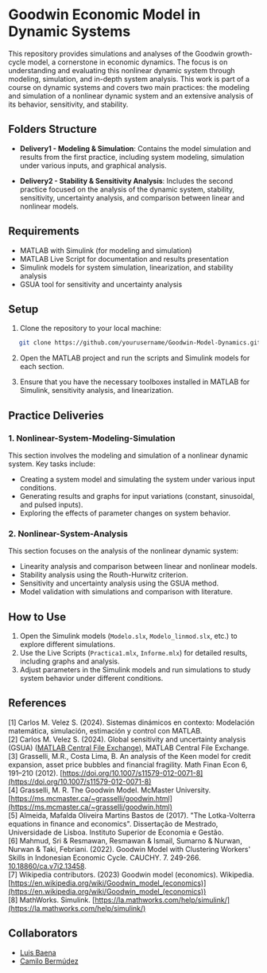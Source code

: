 # Goodwin Economic Model in Dynamic Systems

This repository provides simulations and analyses of the Goodwin growth-cycle model, a cornerstone in economic dynamics. The focus is on understanding and evaluating this nonlinear dynamic system through modeling, simulation, and in-depth system analysis. This work is part of a course on dynamic systems and covers two main practices: the modeling and simulation of a nonlinear dynamic system and an extensive analysis of its behavior, sensitivity, and stability.


## Folders Structure

- **Delivery1 - Modeling & Simulation**: Contains the model simulation and results from the first practice, including system modeling, simulation under various inputs, and graphical analysis.
  
- **Delivery2 - Stability & Sensitivity Analysis**: Includes the second practice focused on the analysis of the dynamic system, stability, sensitivity, uncertainty analysis, and comparison between linear and nonlinear models.

## Requirements

- MATLAB with Simulink (for modeling and simulation)
- MATLAB Live Script for documentation and results presentation
- Simulink models for system simulation, linearization, and stability analysis
- GSUA tool for sensitivity and uncertainty analysis

## Setup

1. Clone the repository to your local machine:
```bash
   git clone https://github.com/yourusername/Goodwin-Model-Dynamics.git
```

2. Open the MATLAB project and run the scripts and Simulink models for each section.

3. Ensure that you have the necessary toolboxes installed in MATLAB for Simulink, sensitivity analysis, and linearization.

## Practice Deliveries

### 1. **Nonlinear-System-Modeling-Simulation**

This section involves the modeling and simulation of a nonlinear dynamic system. Key tasks include:

- Creating a system model and simulating the system under various input conditions.
- Generating results and graphs for input variations (constant, sinusoidal, and pulsed inputs).
- Exploring the effects of parameter changes on system behavior.

### 2. **Nonlinear-System-Analysis**

This section focuses on the analysis of the nonlinear dynamic system:

- Linearity analysis and comparison between linear and nonlinear models.
- Stability analysis using the Routh-Hurwitz criterion.
- Sensitivity and uncertainty analysis using the GSUA method.
- Model validation with simulations and comparison with literature.

## How to Use

1. Open the Simulink models (`Modelo.slx`, `Modelo_linmod.slx`, etc.) to explore different simulations.
2. Use the Live Scripts (`Practica1.mlx`, `Informe.mlx`) for detailed results, including graphs and analysis.
3. Adjust parameters in the Simulink models and run simulations to study system behavior under different conditions.

## References

[1] Carlos M. Velez S. (2024). Sistemas dinámicos en contexto: Modelación matemática, simulación, estimación y control con MATLAB.  
[2] Carlos M. Velez S. (2024). Global sensitivity and uncertainty analysis (GSUA) ([MATLAB Central File Exchange](https://www.mathworks.com/matlabcentral/fileexchange/47758-global-sensitivity-and-uncertainty-analysis-gsua)), MATLAB Central File Exchange.  
[3] Grasselli, M.R., Costa Lima, B. An analysis of the Keen model for credit expansion, asset price bubbles and financial fragility. Math Finan Econ 6, 191–210 (2012). [https://doi.org/10.1007/s11579-012-0071-8](https://doi.org/10.1007/s11579-012-0071-8)  
[4] Grasselli, M. R. The Goodwin Model. McMaster University. [https://ms.mcmaster.ca/~grasselli/goodwin.html](https://ms.mcmaster.ca/~grasselli/goodwin.html)  
[5] Almeida, Mafalda Oliveira Martins Bastos de (2017). "The Lotka-Volterra equations in finance and economics". Dissertação de Mestrado, Universidade de Lisboa. Instituto Superior de Economia e Gestão.  
[6] Mahmud, Sri & Resmawan, Resmawan & Ismail, Sumarno & Nurwan, Nurwan & Taki, Febriani. (2022). Goodwin Model with Clustering Workers' Skills in Indonesian Economic Cycle. CAUCHY. 7. 249-266. [10.18860/ca.v7i2.13458](https://doi.org/10.18860/ca.v7i2.13458).  
[7] Wikipedia contributors. (2023) Goodwin model (economics). Wikipedia. [https://en.wikipedia.org/wiki/Goodwin_model_(economics)](https://en.wikipedia.org/wiki/Goodwin_model_(economics))  
[8] MathWorks. Simulink. [https://la.mathworks.com/help/simulink/](https://la.mathworks.com/help/simulink/)

## Collaborators

- [Luis Baena](https://www.github.com/alejobaenam)
- [Camilo Bermúdez](https://www.github.com/camilobdez)
